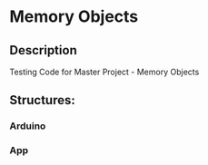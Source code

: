 # Memory Objects

## Description
Testing Code for Master Project - Memory Objects

## Structures:

### Arduino
### App
